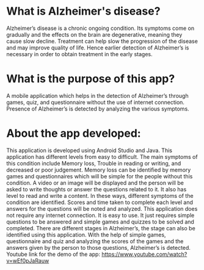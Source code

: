 # What is Alzheimer's disease?
Alzheimer’s disease is a chronic ongoing condition. Its
symptoms come on gradually and the effects on the brain are
degenerative, meaning they cause slow decline. Treatment can
help slow the progression of the disease and may improve quality
of life. Hence earlier detection of Alzheimer’s is necessary in
order to obtain treatment in the early stages. 

# What is the purpose of this app?
A mobile application which helps in the detection of
Alzheimer’s through games, quiz, and questionnaire without the
use of internet connection. Presence of Alzheimer’s is detected
by analyzing the various symptoms. 

# About the app developed:
This application is developed using Android Studio and Java. This application has different levels from easy to difficult. The main symptoms of this condition include Memory loss, Trouble in reading or writing,
and decreased or poor judgement. Memory loss can be identified by memory
games and questionnaires which will be simple for the people without this condition. A video or an image will be displayed and the
person will be asked to write thoughts or answer the questions
related to it. It also has level to read and write a content. In these ways, different symptoms of the condition are identified.
Scores and time taken to complete each level and answers for the
questions will be noted and analyzed. This application does not require any internet connection. It is easy to use.
It just requires simple questions to be answered and simple games and
quizzes to be solved and completed. There are different stages in
Alzheimer’s, the stage can also be identified using this application. With the help of simple games, questionnaire and quiz and analyzing the
scores of the games and the answers given by the person to those questions,
Alzheimer’s is detected.
Youtube link for the demo of the app: https://www.youtube.com/watch?v=wEf0pJaRauw


